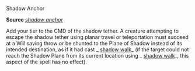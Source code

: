 Shadow Anchor

**Source** [_shadow anchor_](/pathfinderRPG/prd/advancedRaceGuide/uncommonRaces/wayangs.html#_shadow-anchor)

Add your tier to the CMD of the shadow tether. A creature attempting to escape the shadow tether using planar travel or teleportation must succeed at a Will saving throw or be shunted to the Plane of Shadow instead of its intended destination, as if it had cast _ [shadow walk](/pathfinderRPG/prd/spells/shadowWalk.html#_shadow-walk)_ (if the target could not reach the Shadow Plane from its current location using _ [shadow walk](/pathfinderRPG/prd/spells/shadowWalk.html#_shadow-walk)_, this aspect of the spell has no effect).

